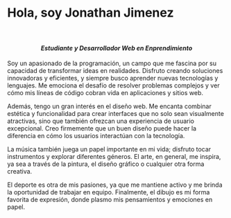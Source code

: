 <h1> Hola, soy Jonathan Jimenez</h1>
<br>

<h4 align="center"><em>Estudiante y Desarrollador Web en Enprendimiento</em></h4>
<p>Soy un apasionado de la programación, un campo que me fascina por su capacidad de transformar ideas en realidades. Disfruto creando soluciones innovadoras y eficientes, y siempre busco aprender nuevas tecnologías y lenguajes. Me emociona el desafío de resolver problemas complejos y ver cómo mis líneas de código cobran vida en aplicaciones y sitios web.

Además, tengo un gran interés en el diseño web. Me encanta combinar estética y funcionalidad para crear interfaces que no solo sean visualmente atractivas, sino que también ofrezcan una experiencia de usuario excepcional. Creo firmemente que un buen diseño puede hacer la diferencia en cómo los usuarios interactúan con la tecnología.

La música también juega un papel importante en mi vida; disfruto tocar instrumentos y explorar diferentes géneros. El arte, en general, me inspira, ya sea a través de la pintura, el diseño gráfico o cualquier otra forma creativa.

El deporte es otra de mis pasiones, ya que me mantiene activo y me brinda la oportunidad de trabajar en equipo. Finalmente, el dibujo es mi forma favorita de expresión, donde plasmo mis pensamientos y emociones en papel.</p>